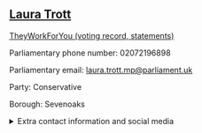 ## <a href="https://members.parliament.uk/member/4780/contact">Laura Trott</a>

<a href="https://www.theyworkforyou.com/mp/25851/laura_trott/sevenoaks">TheyWorkForYou (voting record, statements)</a> 

Parliamentary phone number: 02072196898 

Parliamentary email: laura.trott.mp@parliament.uk 

Party: Conservative 

Borough: Sevenoaks 

<details><summary>Extra contact information and social media</summary> 
<li>Website: https://www.lauratrott.org.uk/</li>
<li>Twitter:</li>
<li>Constituency office phone number:</li>
<li>Constituency office email:</li>
<li>Facebook: https://www.facebook.com/Laura-Trott-MP-113558513519949/</li>
<li>Instagram:</li>
<li>Youtube:</li>
<li>Linkedin:</li>
<li>Government department phone number:</li>
<li>Government department email:</li>
<li>Threads:</li>
<li>Party office phone number:</li>
<li>Party office email:</li>
<li>Tiktok:</li>
</details>